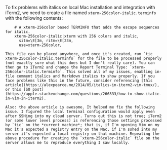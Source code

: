 To fix problems with italics on local Mac installation and integration with iTerm2, we need to create a file named `xterm-256color-italic.terminfo` with the following contents:

        # A xterm-256color based TERMINFO that adds the escape sequences for italic.
        xterm-256color-italic|xterm with 256 colors and italic,
          sitm=\E[3m, ritm=\E[23m,
          use=xterm-256color,

    This file can be placed anywhere, and once it's created, run `tic xterm-256color-italic.terminfo` for the file to be processed properly (not exactly sure what this does but I don't really care). You can then go to iTerm2 and change the Report Terminal Type: `xterm-256color-italic.terminfo`. This solved all of my issues, enabling in-file comment italics and Markdown italics to show properly. If you face problems like this in the future, consider referencing [this article](https://alexpearce.me/2014/05/italics-in-iterm2-vim-tmux/), or this [SO post](https://apple.stackexchange.com/questions/266333/how-to-show-italic-in-vim-in-iterm2).

    Also: the above article is awesome. It helped me fix the following issue. I figured the local terminal configuration would apply even after SSHing into my cloud server. Turns out this is not true; iTerm2 (or some lower level process) is referencing those settings processed by `tic` on the *current machine*; that is, if I'm opening Vim on my Mac it's expected a registry entry on the Mac, if I'm sshed into my server it's expected a local registry on that machine. Repeating the above procedure for creating the `xterm-256color-italic` file on the server allows me to reproduce everything I saw locally.
